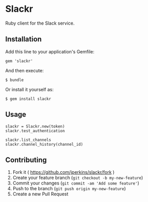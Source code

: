 # Slackr

Ruby client for the Slack service.

## Installation

Add this line to your application's Gemfile:

    gem 'slackr'

And then execute:

    $ bundle

Or install it yourself as:

    $ gem install slackr

## Usage

    slackr = Slackr.new(token)
    slackr.test_authentication

    slackr.list_channels
    slackr.channel_history(channel_id)



## Contributing

1. Fork it ( https://github.com/jperkins/slackr/fork )
2. Create your feature branch (`git checkout -b my-new-feature`)
3. Commit your changes (`git commit -am 'Add some feature'`)
4. Push to the branch (`git push origin my-new-feature`)
5. Create a new Pull Request
